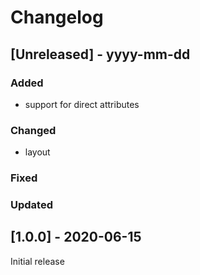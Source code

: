 # Changelog

## [Unreleased] - yyyy-mm-dd

### Added
- support for direct attributes

### Changed
- layout

### Fixed

### Updated

## [1.0.0] - 2020-06-15

Initial release
